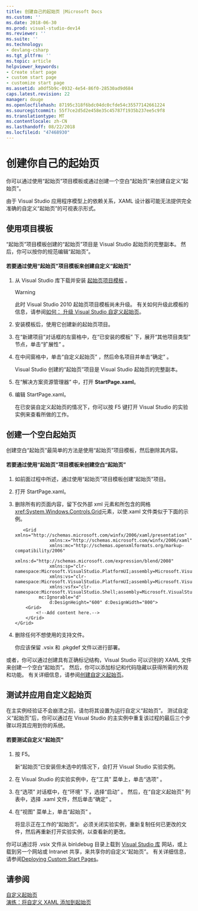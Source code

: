 ```yaml
---
title: 创建自己的起始页 |Microsoft Docs
ms.custom: ''
ms.date: 2018-06-30
ms.prod: visual-studio-dev14
ms.reviewer: ''
ms.suite: ''
ms.technology:
- devlang-csharp
ms.tgt_pltfrm: ''
ms.topic: article
helpviewer_keywords:
- Create start page
- custom start page
- customize start page
ms.assetid: a0df5b9c-0932-4e54-86f0-28530ad9d684
caps.latest.revision: 22
manager: douge
ms.openlocfilehash: 87195c318f6bdc04dc0cfde54c35577142661224
ms.sourcegitcommit: 55f7ce2d5d2e458e35c45787f1935b237ee5c9f8
ms.translationtype: MT
ms.contentlocale: zh-CN
ms.lasthandoff: 08/22/2018
ms.locfileid: "47468930"
---
```

# <a name="creating-your-own-start-page"></a>创建你自己的起始页
你可以通过使用“起始页”项目模板或通过创建一个空白“起始页”来创建自定义“起始页”。  
  
 由于 Visual Studio 应用程序模型上的依赖关系，XAML 设计器可能无法提供完全准确的自定义“起始页”的可视表示形式。  
  
## <a name="using-the-project-template"></a>使用项目模板  
 “起始页”项目模板创建的“起始页”项目是 Visual Studio 起始页的完整副本。 然后，你可以按你的规范编辑“起始页”。  
  
#### <a name="to-create-a-custom-start-page-by-using-the-start-page-project-template"></a>若要通过使用“起始页”项目模板来创建自定义“起始页”  
  
1.  从 Visual Studio 库下载并安装 [起始页项目模板](http://go.microsoft.com/fwlink/?LinkId=186204) 。  
  
    > [!WARNING]
    >  此时 Visual Studio 2010 起始页项目模板尚未升级。 有关如何升级此模板的信息，请参阅[如何： 升级 Visual Studio 自定义起始页](../misc/how-to-upgrade-a-visual-studio-custom-start-page.md)。  
  
2.  安装模板后，使用它创建新的起始页项目。  
  
3.  在“新建项目”对话框的左窗格中，在“已安装的模板” 下，展开“其他项目类型”  节点，单击“扩展性” 。  
  
4.  在中间窗格中，单击“自定义起始页” ，然后命名项目并单击“确定” 。  
  
     Visual Studio 创建的“起始页”项目是 Visual Studio 起始页的完整副本。  
  
5.  在“解决方案资源管理器” 中，打开 **StartPage.xaml**。  
  
6.  编辑 StartPage.xaml。  
  
     在已安装自定义起始页的情况下，你可以按 F5 键打开 Visual Studio 的实验实例来查看所做的工作。  
  
## <a name="creating-a-blank-start-page"></a>创建一个空白起始页  
 创建空白“起始页”最简单的方法是使用“起始页”项目模板，然后删除其内容。  
  
#### <a name="to-create-a-blank-start-page-by-using-the-start-page-project-template"></a>若要通过使用“起始页”项目模板来创建空白“起始页”  
  
1.  如前面过程中所述，通过使用“起始页”项目模板创建“起始页”项目。  
  
2.  打开 StartPage.xaml。  
  
3.  删除所有的页面内容，留下仅外部 xml 元素和所包含的网格<xref:System.Windows.Controls.Grid>元素，以使.xaml 文件类似于下面的示例。  
  
    ```xaml
       <Grid xmlns="http://schemas.microsoft.com/winfx/2006/xaml/presentation"
                 xmlns:x="http://schemas.microsoft.com/winfx/2006/xaml"
                 xmlns:mc="http://schemas.openxmlformats.org/markup-compatibility/2006" 
                 xmlns:d="http://schemas.microsoft.com/expression/blend/2008" 
                 xmlns:sp="clr-namespace:Microsoft.VisualStudio.PlatformUI;assembly=Microsoft.VisualStudio.Shell.StartPage"
                 xmlns:vs="clr-namespace:Microsoft.VisualStudio.PlatformUI;assembly=Microsoft.VisualStudio.Shell.10.0"
                 xmlns:vsfx="clr-namespace:Microsoft.VisualStudio.Shell;assembly=Microsoft.VisualStudio.Shell.10.0"
             mc:Ignorable="d" 
                 d:DesignHeight="600" d:DesignWidth="800">
        <Grid>
            <!--Add content here.-->
        </Grid>
    </Grid>
    ```
      
4.  删除任何不想使用的支持文件。  
  
     你应该保留 .vsix 和 .pkgdef 文件以进行部署。  
  
 或者，你可以通过创建具有正确标记结构，Visual Studio 可以识别的 XAML 文件来创建一个空白“起始页”。 然后，你可以添加标记和代码隐藏以获得所需的外观和功能。 有关详细信息，请参阅[创建自定义起始页](../extensibility/creating-a-custom-start-page.md)。  
  
## <a name="testing-and-applying-the-custom-start-page"></a>测试并应用自定义起始页  
 在主实例经验证不会崩溃之前，请勿将其设置为运行自定义“起始页”。 测试自定义“起始页”后，你可以通过在 Visual Studio 的主实例中重复该过程的最后三个步骤以将其应用到你的系统。  
  
#### <a name="to-test-a-custom-start-page"></a>若要测试自定义“起始页”  
  
1.  按 F5。  
  
     新“起始页”已安装但未选中的情况下，会打开 Visual Studio 实验实例。  
  
2.  在 Visual Studio 的实验实例中，在“工具”  菜单上，单击“选项” 。  
  
3.  在“选项”  对话框中，在“环境” 下，选择“启动” 。 然后，在“自定义起始页”  列表中，选择 .xaml 文件，然后单击“确定” 。  
  
4.  在“视图”  菜单上，单击“起始页” 。  
  
     将显示正在工作的“起始页”。 必须关闭实验实例，重新复制任何已更改的文件，然后再重新打开实验实例，以查看新的更改。  
  
 你可以通过将 .vsix 文件从 bin\debug 目录上载到 [Visual Studio 库](http://go.microsoft.com/fwlink/?LinkID=123847) 网站，或上载到另一个网站或 Intranet 共享，来共享你的自定义“起始页”。 有关详细信息，请参阅[Deploying Custom Start Pages](../extensibility/deploying-custom-start-pages.md)。  
  
## <a name="see-also"></a>请参阅  
 [自定义起始页](../ide/customizing-the-start-page-for-visual-studio.md)   
 [演练：将自定义 XAML 添加到起始页](../extensibility/walkthrough-adding-custom-xaml-to-the-start-page.md)
